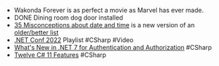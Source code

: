 - Wakonda Forever is as perfect a movie as Marvel has ever made.
- DONE Dining room dog door installed
- [35 Misconceptions about date and time](https://www.meziantou.net/misconceptions-about-date-and-time.htm) is a new version of an [older/better list](https://gist.github.com/timvisee/fcda9bbdff88d45cc9061606b4b923ca)
- [.NET Conf 2022](https://www.youtube.com/playlist?list=PLdo4fOcmZ0oVlqu_V8EXUDDnPsYwemxjn) Playlist #CSharp #Video
- [What's New in .NET 7 for Authentication and Authorization](https://auth0.com/blog/whats-new-in-dotnet-7-for-authentication-and-authorization/) #CSharp
- [Twelve C# 11 Features](https://blog.okyrylchuk.dev/twelve-csharp-11-features) #CSharp